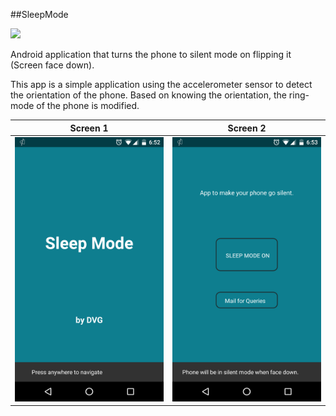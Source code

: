 ##SleepMode


[![](https://owncloud.org/wp-content/themes/owncloudorgnew/assets/img/clients/buttons/googleplay.png)](https://play.google.com/store/apps/details?id=vg.dinesh.com.sleepmode&hl=en)

Android application that turns the phone to silent mode on flipping it (Screen face down).

This app is a simple application using the accelerometer sensor to detect the orientation of the phone.
Based on knowing the orientation, the ring-mode of the phone is modified.


Screen 1           |  Screen 2
:-------------------------:|:-------------------------:
![](https://raw.githubusercontent.com/dineshvg/sleepmode/master/SleepMode_1.png)  |  ![](https://github.com/dineshvg/sleepmode/blob/master/SleepMode_2.png)
